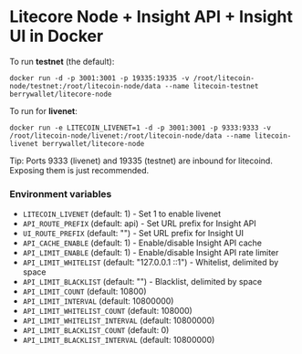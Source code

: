 Litecore Node + Insight API + Insight UI in Docker
=========

To run **testnet** (the default):

`docker run -d -p 3001:3001 -p 19335:19335 -v /root/litecoin-node/testnet:/root/litecoin-node/data --name litecoin-testnet berrywallet/litecore-node`

To run for **livenet**:

`docker run -e LITECOIN_LIVENET=1 -d -p 3001:3001 -p 9333:9333 -v /root/litecoin-node/livenet:/root/litecoin-node/data --name litecoin-livenet berrywallet/litecore-node`


Tip: Ports 9333 (livenet) and 19335 (testnet) are inbound for litecoind. Exposing them is just recommended.

### Environment variables

- `LITECOIN_LIVENET` (default: 1) - Set 1 to enable livenet
- `API_ROUTE_PREFIX` (default: api) - Set URL prefix for Insight API
- `UI_ROUTE_PREFIX` (default: "") - Set URL prefix for Insight UI
- `API_CACHE_ENABLE` (default: 1) - Enable/disable Insight API cache
- `API_LIMIT_ENABLE` (default: 1) - Enable/disable Insight API rate limiter
- `API_LIMIT_WHITELIST` (default: "127.0.0.1 ::1") - Whitelist, delimited by space
- `API_LIMIT_BLACKLIST` (default: "") - Blacklist, delimited by space
- `API_LIMIT_COUNT` (default: 10800)
- `API_LIMIT_INTERVAL` (default: 10800000)
- `API_LIMIT_WHITELIST_COUNT` (default: 108000)
- `API_LIMIT_WHITELIST_INTERVAL` (default: 10800000)
- `API_LIMIT_BLACKLIST_COUNT` (default: 0)
- `API_LIMIT_BLACKLIST_INTERVAL` (default: 10800000)
